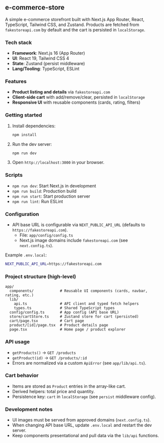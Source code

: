 ## e-commerce-store

A simple e-commerce storefront built with Next.js App Router, React, TypeScript, Tailwind CSS, and Zustand. Products are fetched from `fakestoreapi.com` by default and the cart is persisted in `localStorage`.

### Tech stack
- **Framework**: Next.js 16 (App Router)
- **UI**: React 19, Tailwind CSS 4
- **State**: Zustand (persist middleware)
- **Lang/Tooling**: TypeScript, ESLint

### Features
- **Product listing and details** via `fakestoreapi.com`
- **Client-side cart** with add/remove/clear, persisted in `localStorage`
- **Responsive UI** with reusable components (cards, rating, filters)

### Getting started
1. Install dependencies:
   ```bash
   npm install
   ```
2. Run the dev server:
   ```bash
   npm run dev
   ```
3. Open `http://localhost:3000` in your browser.

### Scripts
- `npm run dev`: Start Next.js in development
- `npm run build`: Production build
- `npm run start`: Start production server
- `npm run lint`: Run ESLint

### Configuration
- API base URL is configurable via `NEXT_PUBLIC_API_URL` (defaults to `https://fakestoreapi.com`).
  - File: `app/config/config.ts`
  - Next.js image domains include `fakestoreapi.com` (see `next.config.ts`).

Example `.env.local`:
```bash
NEXT_PUBLIC_API_URL=https://fakestoreapi.com
```

### Project structure (high-level)
```
app/
  components/            # Reusable UI components (cards, navbar, rating, etc.)
  lib/
    api.ts               # API client and typed fetch helpers
    types.ts             # Shared TypeScript types
  config/config.ts       # App config (API base URL)
  store/cartStore.ts     # Zustand store for cart (persisted)
  cart/page.tsx          # Cart page
  product/[id]/page.tsx  # Product details page
  page.tsx               # Home page / product explorer
```

### API usage
- `getProducts()` → `GET /products`
- `getProduct(id)` → `GET /products/:id`
- Errors are normalized via a custom `ApiError` (see `app/lib/api.ts`).

### Cart behavior
- Items are stored as `Product` entries in the array-like cart.
- Derived helpers: total price and quantity.
- Persistence key: `cart` in `localStorage` (see `persist` middleware config).

### Development notes
- UI images must be served from approved domains (`next.config.ts`).
- When changing API base URL, update `.env.local` and restart the dev server.
- Keep components presentational and pull data via the `lib/api` functions.
